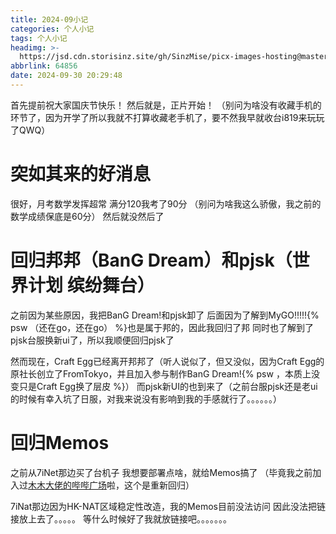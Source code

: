 ```yaml
---
title: 2024-09小记
categories: 个人小记
tags: 个人小记
headimg: >-
  https://jsd.cdn.storisinz.site/gh/SinzMise/picx-images-hosting@master/2024-09.8l02a1mrj2.webp
abbrlink: 64856
date: 2024-09-30 20:29:48
---
```

首先提前祝大家国庆节快乐！
然后就是，正片开始！
（别问为啥没有收藏手机的环节了，因为开学了所以我就不打算收藏老手机了，要不然我早就收台i819来玩玩了QWQ）
<!-- more -->
# 突如其来的好消息
很好，月考数学发挥超常
满分120我考了90分
（别问为啥我这么骄傲，我之前的数学成绩保底是60分）
然后就没然后了

# 回归邦邦（BanG Dream）和pjsk（世界计划 缤纷舞台）
之前因为某些原因，我把BanG Dream!和pjsk卸了
后面因为了解到MyGO!!!!!{% psw （还在go，还在go） %}也是属于邦的，因此我回归了邦
同时也了解到了pjsk台服换新ui了，所以我顺便回归pjsk了

然而现在，Craft Egg已经离开邦邦了（听人说似了，但又没似，因为Craft Egg的原社长创立了FromTokyo，并且加入参与制作BanG Dream!{% psw ，本质上没变只是Craft Egg换了层皮 %}）
而pjsk新UI的也到来了（之前台服pjsk还是老ui的时候有幸入坑了日服，对我来说没有影响到我的手感就行了。。。。。。）

# 回归Memos
之前从7iNet那边买了台机子
我想要部署点啥，就给Memos搞了
（毕竟我之前加入过[木木大佬的哔哔广场](https://memobbs.app/)啦，这个是重新回归）

7iNat那边因为HK-NAT区域稳定性改造，我的Memos目前没法访问
因此没法把链接放上去了。。。。。
等什么时候好了我就放链接吧。。。。。。。